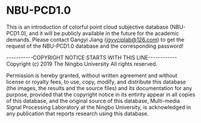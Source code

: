 # NBU-PCD1.0
This is an introduction of colorful point cloud subjective database (NBU-PCD1.0), and it will be publicly available in the future for the academic demands. Please contact Gangyi Jiang (jgyvciplab@126.com) to get the request of the NBU-PCD1.0 database and the corresponding password!

-----------COPYRIGHT NOTICE STARTS WITH THIS LINE------------ Copyright (c) 2019 The Ningbo University All rights reserved.

Permission is hereby granted, without written agreement and without license or royalty fees, to use, copy, modify, and distribute this database (the images, the results and the source files) and its documentation for any purpose, provided that the copyright notice in its entirity appear in all copies of this database, and the original source of this database,
Multi-media Signal Processing Laboratory at the Ningbo University, is acknowledged in any publication that reports research using this database. 
